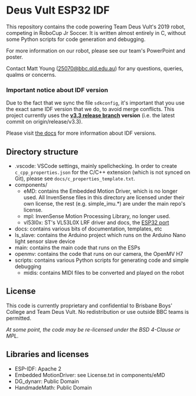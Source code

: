 Deus Vult ESP32 IDF
====================

This repository contains the code powering Team Deus Vult's 2019 robot, competing in RoboCup Jr Soccer. It is written almost entirely in C, without some Python scripts for code generation and debugging.

For more information on our robot, please see our team's PowerPoint and poster.

Contact Matt Young (25070@bbc.qld.edu.au) for any questions, queries, qualms or concerns.

### Important notice about IDF version
Due to the fact that we sync the file `sdkconfig`, it's important that you use the exact same IDF version that we do, to avoid merge conflicts.
This project currently uses the **[v3.3 release branch](https://github.com/espressif/esp-idf/tree/release/v3.3) version** (i.e. the latest commit on origin/release/v3.3).

Please visit [the docs](https://docs.espressif.com/projects/esp-idf/en/latest/versions.html) for more information about IDF versions.

## Directory structure
- .vscode: VSCode settings, mainly spellchecking. In order to create `c_cpp_properties.json` for the C/C++ extension (which is not synced on Git), please see `docs/c_properties_template.txt`.
- components/
    - eMD: contains the Embedded Motion Driver, which is no longer used. All InvenSense files in this directory are licensed under their own license, the rest (e.g. simple_imu.*) are under the main repo's license.
    - mpl: InvenSense Motion Processing Library, no longer used.
    - vl53l0x: ST's VL53L0X LRF driver and docs, the [ESP32 port](https://github.com/kylehendricks/esp32-vl53l0x)
- docs: contains various bits of documentation, templates, etc
- ls_slave: contains the Arduino project which runs on the Arduino Nano light sensor slave device
- main: contains the main code that runs on the ESPs
- openmv: contains the code that runs on our camera, the OpenMV H7
- scripts: contains various Python scripts for generating code and simple debugging
    - midis: contains MIDI files to be converted and played on the robot

## License
This code is currently proprietary and confidential to Brisbane Boys' College and Team Deus Vult. No redistribution or use outside BBC teams is permitted. 

_At some point, the code may be re-licensed under the BSD 4-Clause or MPL._

## Libraries and licenses
- ESP-IDF: Apache 2
- Embedded MotionDriver: see License.txt in components/eMD
- DG_dynarr: Public Domain
- HandmadeMath: Public Domain